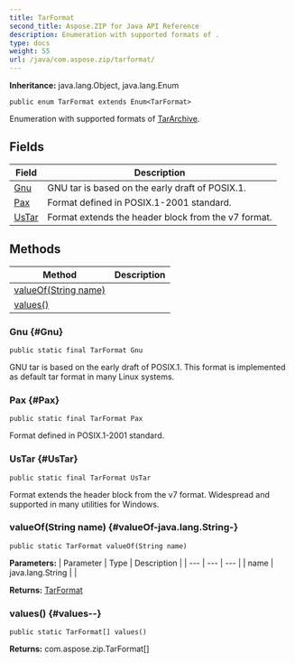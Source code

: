 ```yaml
---
title: TarFormat
second_title: Aspose.ZIP for Java API Reference
description: Enumeration with supported formats of .
type: docs
weight: 55
url: /java/com.aspose.zip/tarformat/
---
```


**Inheritance:**
java.lang.Object, java.lang.Enum
```
public enum TarFormat extends Enum<TarFormat>
```

Enumeration with supported formats of [TarArchive](../../com.aspose.zip/tararchive).
## Fields

| Field | Description |
| --- | --- |
| [Gnu](#Gnu) | GNU tar is based on the early draft of POSIX.1. |
| [Pax](#Pax) | Format defined in POSIX.1-2001 standard. |
| [UsTar](#UsTar) | Format extends the header block from the v7 format. |
## Methods

| Method | Description |
| --- | --- |
| [valueOf(String name)](#valueOf-java.lang.String-) |  |
| [values()](#values--) |  |
### Gnu {#Gnu}
```
public static final TarFormat Gnu
```


GNU tar is based on the early draft of POSIX.1. This format is implemented as default tar format in many Linux systems.

### Pax {#Pax}
```
public static final TarFormat Pax
```


Format defined in POSIX.1-2001 standard.

### UsTar {#UsTar}
```
public static final TarFormat UsTar
```


Format extends the header block from the v7 format. Widespread and supported in many utilities for Windows.

### valueOf(String name) {#valueOf-java.lang.String-}
```
public static TarFormat valueOf(String name)
```




**Parameters:**
| Parameter | Type | Description |
| --- | --- | --- |
| name | java.lang.String |  |

**Returns:**
[TarFormat](../../com.aspose.zip/tarformat)
### values() {#values--}
```
public static TarFormat[] values()
```




**Returns:**
com.aspose.zip.TarFormat[]
